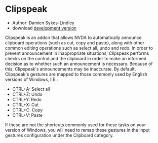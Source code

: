 # Clipspeak

* Author: Damien Sykes-Lindley
* download [development version][1]

Clipspeak is an addon that allows NVDA to automatically announce clipboard operations (such as cut, copy and paste), along with other common editing operations such as select all, undo and redo.
In order to prevent announcement in inappropriate situations, Clipspeak performs checks on the control and the clipboard in order to make an informed decision as to whether such an announcement is necessary. Because of this, Clipspeak's announcements may be inaccurate.
By default, Clipspeak's gestures are mapped to those commonly used by English versions of Windows, I.E.:

* CTRL+A: Select all
* CTRL+Z: Undo
* CTRL+Y: Redo
* CTRL+X: Cut
* CTRL+C: Copy
* CTRL+V: Paste

If these are not the shortcuts commonly used for these tasks on your version of Windows, you will need to remap these gestures in the input gestures configuration under the Clipboard category.

[1]: http://addons.nvda-project.org/files/get.php?file=cs
